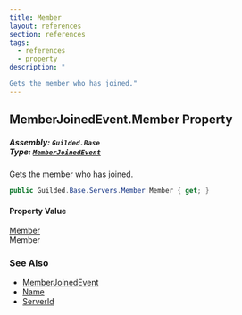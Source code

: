 ```yaml
---
title: Member
layout: references
section: references
tags:
  - references
  - property
description: "

Gets the member who has joined."
---
```


## MemberJoinedEvent.Member Property
##### **Assembly:** `Guilded.Base`<br/>**Type:** [`MemberJoinedEvent`](MemberJoinedEvent 'Guilded.Base.Events.MemberJoinedEvent')

Gets the member who has joined.

```csharp
public Guilded.Base.Servers.Member Member { get; }
```

#### Property Value
[Member](Member 'Guilded.Base.Servers.Member')  
Member

### See Also
- [MemberJoinedEvent](MemberJoinedEvent 'Guilded.Base.Events.MemberJoinedEvent')
- [Name](MemberJoinedEvent.Name 'Guilded.Base.Events.MemberJoinedEvent.Name')
- [ServerId](MemberJoinedEvent.ServerId 'Guilded.Base.Events.MemberJoinedEvent.ServerId')